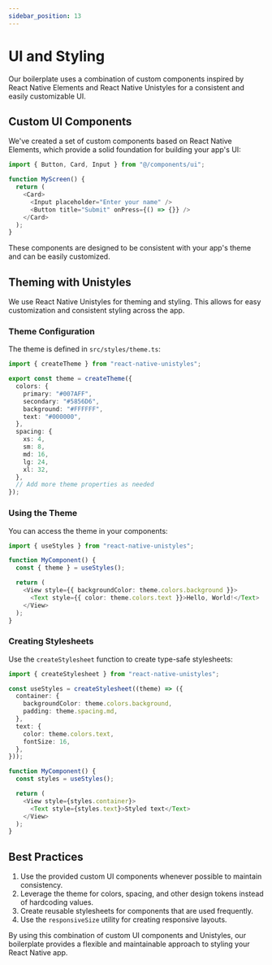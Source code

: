 ```yaml
---
sidebar_position: 13
---
```


# UI and Styling

Our boilerplate uses a combination of custom components inspired by React Native Elements and React Native Unistyles for a consistent and easily customizable UI.

## Custom UI Components

We've created a set of custom components based on React Native Elements, which provide a solid foundation for building your app's UI:

```typescript
import { Button, Card, Input } from "@/components/ui";

function MyScreen() {
  return (
    <Card>
      <Input placeholder="Enter your name" />
      <Button title="Submit" onPress={() => {}} />
    </Card>
  );
}
```

These components are designed to be consistent with your app's theme and can be easily customized.

## Theming with Unistyles

We use React Native Unistyles for theming and styling. This allows for easy customization and consistent styling across the app.

### Theme Configuration

The theme is defined in `src/styles/theme.ts`:

```typescript
import { createTheme } from "react-native-unistyles";

export const theme = createTheme({
  colors: {
    primary: "#007AFF",
    secondary: "#5856D6",
    background: "#FFFFFF",
    text: "#000000",
  },
  spacing: {
    xs: 4,
    sm: 8,
    md: 16,
    lg: 24,
    xl: 32,
  },
  // Add more theme properties as needed
});
```

### Using the Theme

You can access the theme in your components:

```typescript
import { useStyles } from "react-native-unistyles";

function MyComponent() {
  const { theme } = useStyles();

  return (
    <View style={{ backgroundColor: theme.colors.background }}>
      <Text style={{ color: theme.colors.text }}>Hello, World!</Text>
    </View>
  );
}
```

### Creating Stylesheets

Use the `createStylesheet` function to create type-safe stylesheets:

```typescript
import { createStylesheet } from "react-native-unistyles";

const useStyles = createStylesheet((theme) => ({
  container: {
    backgroundColor: theme.colors.background,
    padding: theme.spacing.md,
  },
  text: {
    color: theme.colors.text,
    fontSize: 16,
  },
}));

function MyComponent() {
  const styles = useStyles();

  return (
    <View style={styles.container}>
      <Text style={styles.text}>Styled text</Text>
    </View>
  );
}
```

## Best Practices

1. Use the provided custom UI components whenever possible to maintain consistency.
2. Leverage the theme for colors, spacing, and other design tokens instead of hardcoding values.
3. Create reusable stylesheets for components that are used frequently.
4. Use the `responsiveSize` utility for creating responsive layouts.

By using this combination of custom UI components and Unistyles, our boilerplate provides a flexible and maintainable approach to styling your React Native app.
